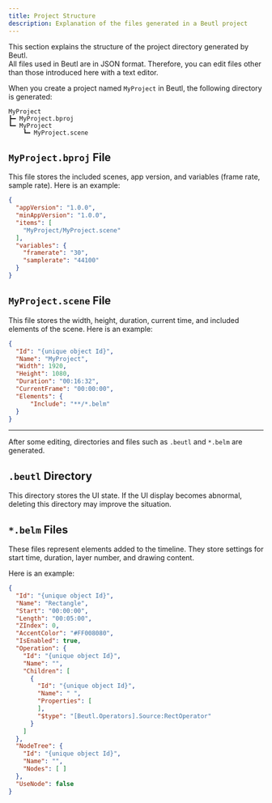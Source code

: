 ```yaml
---
title: Project Structure
description: Explanation of the files generated in a Beutl project
---
```


This section explains the structure of the project directory generated by Beutl.  
All files used in Beutl are in JSON format.
Therefore, you can edit files other than those introduced here with a text editor.

When you create a project named `MyProject` in Beutl, the following directory is generated:
```
MyProject
┣━ MyProject.bproj
┗━ MyProject
    ┗━ MyProject.scene
```

## `MyProject.bproj` File
This file stores the included scenes, app version, and variables (frame rate, sample rate).
Here is an example:
```json
{
  "appVersion": "1.0.0",
  "minAppVersion": "1.0.0",
  "items": [
    "MyProject/MyProject.scene"
  ],
  "variables": {
    "framerate": "30",
    "samplerate": "44100"
  }
}
```

## `MyProject.scene` File
This file stores the width, height, duration, current time, and included elements of the scene.
Here is an example:
```json
{
  "Id": "{unique object Id}",
  "Name": "MyProject",
  "Width": 1920,
  "Height": 1080,
  "Duration": "00:16:32",
  "CurrentFrame": "00:00:00",
  "Elements": {
      "Include": "**/*.belm"
  }
}
```

----
After some editing, directories and files such as `.beutl` and `*.belm` are generated.

## `.beutl` Directory
This directory stores the UI state.
If the UI display becomes abnormal, deleting this directory may improve the situation.

## `*.belm` Files
These files represent elements added to the timeline.
They store settings for start time, duration, layer number, and drawing content.

Here is an example:
```json
{
  "Id": "{unique object Id}",
  "Name": "Rectangle",
  "Start": "00:00:00",
  "Length": "00:05:00",
  "ZIndex": 0,
  "AccentColor": "#FF008080",
  "IsEnabled": true,
  "Operation": {
    "Id": "{unique object Id}",
    "Name": "",
    "Children": [
      {
        "Id": "{unique object Id}",
        "Name": " ",
        "Properties": [
        ],
        "$type": "[Beutl.Operators].Source:RectOperator"
      }
    ]
  },
  "NodeTree": {
    "Id": "{unique object Id}",
    "Name": "",
    "Nodes": [ ]
  },
  "UseNode": false
}
```
